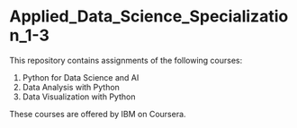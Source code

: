 # Applied_Data_Science_Specialization_1-3
This repository contains assignments of the following courses:
1. Python for Data Science and AI
2. Data Analysis with Python
3. Data Visualization with Python

These courses are offered by IBM on Coursera.
